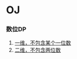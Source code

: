 # OJ

### 数位DP

1. [一维，不包含某个一位数](src/DigitDp/simple1D.c)
2. [二维，不包含两位数](src/DigitDp/continuousNum2D.cpp)
